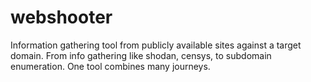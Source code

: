# webshooter
Information gathering tool from publicly available sites against a target domain. From info gathering like shodan, censys,  to subdomain enumeration. One tool combines many journeys.
